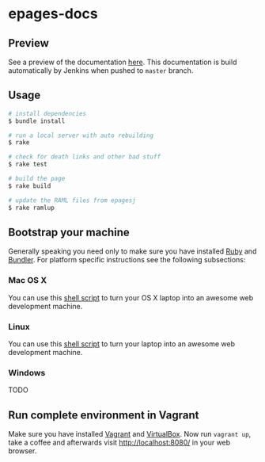 # epages-docs

## Preview

See a preview of the documentation [here][epagesdocs]. This documentation is build automatically by Jenkins when pushed to `master` branch.

## Usage

~~~ bash
# install dependencies
$ bundle install

# run a local server with auto rebuilding
$ rake

# check for death links and other bad stuff
$ rake test

# build the page
$ rake build

# update the RAML files from epagesj
$ rake ramlup
~~~

## Bootstrap your machine

Generally speaking you need only to make sure you have installed [Ruby][ruby] and [Bundler][bundler]. For platform specific instructions see the following subsections:

### Mac OS X

You can use this [shell script][bootstrap-macosx] to turn your OS X laptop into an awesome web development machine.

### Linux

You can use this [shell script][bootstrap-linux] to turn your laptop into an awesome web development machine.

### Windows

TODO

## Run complete environment in Vagrant

Make sure you have installed [Vagrant][vagrant] and [VirtualBox][virtualbox]. Now run `vagrant up`, take a coffee and afterwards visit [http://localhost:8080/](http://localhost:8080/) in your web browser.

[epagesdocs]: http://developer.epages.com/
[ruby]: https://www.ruby-lang.org/
[bundler]: http://bundler.io/

[bootstrap-macosx]: https://github.com/thoughtbot/laptop
[bootstrap-linux]: https://github.com/thoughtbot/laptop/blob/3897ad81ee241cbff4501e779c8cde50de79e142/linux

[vagrant]: https://www.vagrantup.com/
[virtualbox]: https://www.virtualbox.org/
